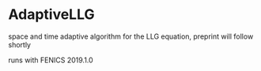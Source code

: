 # AdaptiveLLG
space and time adaptive algorithm for the LLG equation, preprint will follow shortly

runs with FENICS 2019.1.0
